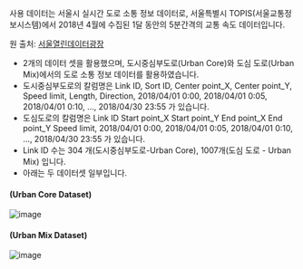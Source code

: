 사용 데이터는 서울시 실시간 도로 소통 정보 데이터로, 서울특별시 TOPIS(서울교통정보시스템)에서 2018년 4월에 수집된 1달 동안의 5분간격의 교통 속도 데이터입니다.

원 출처: [서울열린데이터광장](https://data.seoul.go.kr)

- 2개의 데이터 셋을 활용했으며, 도시중심부도로(Urban Core)와 도심 도로(Urban Mix)에서의 도로 소통 정보 데이터를 활용하였습니다.
- 도시중심부도로의 칼럼명은 Link ID,	Sort ID,	Center point_X,	Center point_Y,	Speed limit,	Length,	Direction,	2018/04/01 0:00,	2018/04/01 0:05,	2018/04/01 0:10, ..., 2018/04/30 23:55 가 있습니다.
- 도심도로의 칼럼명은 Link ID	Start point_X	Start point_Y	End point_X	End point_Y	Speed limit, 2018/04/01 0:00,	2018/04/01 0:05,	2018/04/01 0:10, ..., 2018/04/30 23:55 가 있습니다.
- Link ID 수는 304 개(도시중심부도로-Urban Core),  1007개(도심 도로 - Urban Mix) 입니다.
- 아래는 두 데이터셋 일부입니다.
#### (Urban Core Dataset)
![image](https://github.com/user-attachments/assets/1ef025f5-00b3-4004-82a7-6b7a690d7b89)
#### (Urban Mix Dataset)
![image](https://github.com/user-attachments/assets/7256e32c-cc5c-4f75-8730-b73b75dded3a)
